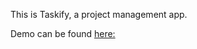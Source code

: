 This is Taskify, a project management app.

Demo can be found [here:](https://taskify-zeta-one.vercel.app)
